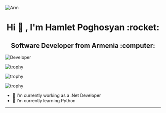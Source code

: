 ![Arm](https://github.com/madebybowtie/FlagKit/blob/master/Assets/PNG/AM@2x.png?raw=true)
<h1 accesskey="A"
      align="center"
      dir="ltr"
      itemprop="heading"
      lang="en-US"
      tabindex="2"
      title="Example heading">
 Hi 🤟 ,  I'm Hamlet Poghosyan   :rocket: </h1> 

<h2 accesskey="A"
      align="center"
      dir="ltr"
      itemprop="heading"
      lang="en-US"
      tabindex="2"
      title="Example heading">
 Software Developer from Armenia :computer:
 </h2> 

![Developer](https://github.com/abhisheknaiidu/abhisheknaiidu/raw/master/code.gif?raw=true)

[![trophy](https://github-profile-trophy.vercel.app/?username=HamletPoghosian)](https://github.com/ryo-ma/github-profile-trophy)

![trophy](https://github-readme-stats.vercel.app/api?username=HamletPoghosian&show_icons=true)

![trophy](https://github-readme-stats.vercel.app/api/top-langs?username=HamletPoghosian&show_icons=true&locale=en&layout=compact)

- 🔭 I’m currently working  as a .Net Developer 
- 🌱 I’m currently learning Python

__________
